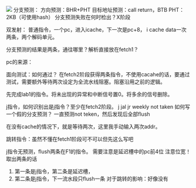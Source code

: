 ![](https://cdn.nlark.com/yuque/0/2022/jpeg/22909236/1657111390027-9c0a0b75-7325-4d34-9a53-077568b242f5.jpeg?x-oss-process=image%2Fresize%2Cw_1536%2Climit_0)
分支预测：
方向预测：BHR+PHT
目标地址预测：call return，BTB
PHT：2KB（可使用hash）
分支预测失败在何时检出？X阶段

双发射：
普通指令，一个pc，进入icache，下一次是pc+8，
i cache data一次两条，两个解码单元。

分支预测的结果是两条，通往哪里？解析直接放在fetch1？

pc的来源：

面向测试：如何通过？
在fetch2阶段获得两条指令，不使用cacahe的话，要通过测试，需要额外等待两次设定为全流水线阻塞。阻塞沿用之前的逻辑。

先完成lab1的指令。将未出现的异常和中断信号置0。将多余的信号删除。

j指令，如何识别出是j指令？至少在fetch2阶段。
j
jal
jr
weekly not taken
如何写一个假的分支预测？
一直预测not teken，然后发现后全部flush

在没有cache的情况下，就是等待两次，这里我手动输入两次addr。

跳转指令：虽然不懂在fetch1阶段可不可以但先这么写吧

j指令无预测，flush两条在F1的指令。
需要注意是延迟槽中的pc前4位
注意位宽！
取出两条的话
1. 第一条是j指令，第二条是延迟槽，
2. 第二条是j指令，下一流水段只flush一条
对于跳转的影响：好像没有

